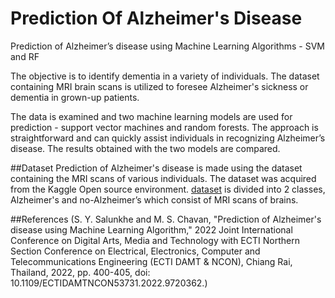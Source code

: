 # Prediction Of Alzheimer's Disease
Prediction of Alzheimer’s disease using  Machine Learning Algorithms - SVM and RF

The objective is to identify dementia in a variety of individuals. The dataset containing MRI brain 
scans is utilized to foresee Alzheimer's sickness or dementia in grown-up patients.

The data is examined and two machine learning models are used for prediction - support vector machines and random forests.
The approach is straightforward and can quickly assist individuals in recognizing Alzheimer’s 
disease. The results obtained with the two models are compared.

##Dataset
Prediction of Alzheimer's disease is made using the dataset containing the MRI scans of various individuals. The dataset was acquired from the Kaggle Open source environment.
[dataset](https://www.kaggle.com/datasets/tourist55/alzheimers-dataset-4-class-of-images) is divided into 2 classes, Alzheimer's and no-Alzheimer’s which consist of MRI 
scans of brains.

##References
(S. Y. Salunkhe and M. S. Chavan, "Prediction of Alzheimer's disease using Machine Learning Algorithm," 2022 Joint International Conference on Digital Arts, Media and Technology with ECTI Northern Section Conference on Electrical, Electronics, Computer and Telecommunications Engineering (ECTI DAMT & NCON), Chiang Rai, Thailand, 2022, pp. 400-405, doi: 10.1109/ECTIDAMTNCON53731.2022.9720362.)
